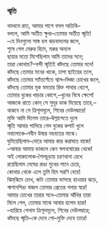 ### স্মৃতি
থমথমে রাত, আমার পাশে বসল অতিথি–  
বললে, আমি অতীত ক্ষুধা–তোমার অতীত স্মৃতি!  
–যে দিনগুলো সাঙ্গ হল ঝড়বাদলের জলে,  
শুষে গেল মেরুর হিমে, মরুর অনলে  
ছায়ার মতো মিশেছিলাম আমি তাদের সনে;  
তারা কোথায়?–বন্দী স্মৃতিই কাঁদছে তোমার মনে!  
কাঁদছে তোমার মনের খাকে, চাপা ছাইয়ের তলে,  
কাঁদছে তোমার স্যাঁতসেঁতে শ্বাস–ভিজা চোখের জলে,  
কাঁদছে তোমার মূক মমতার রিক্ত পাথার ব্যেপে,  
তোমার বুকের খাড়ার কোপে,–খুনের বিষে ক্ষেপে!  
আজকে রাতে কোন্‌ সে সুদূর ডাক দিয়েছে তারে,–  
থাকবে না সে ত্রিশূলমূলে, শিবের দেউলদ্বারে!  
মুক্তি আমি দিলেম তারে–উল্লাসেতে দুলে  
স্মৃতি আমার পালিয়ে গেল বুকের কপাট খুলে  
নবালোকে–নবীন উষার নহবতের মাঝে।  
ঘুমিয়েছিলাম–দোরে আমার কার করাঘাত বাজে!  
–আবার আমায় ডাকলে কেন স্বপনঘোরের থেকে!  
অই লোকালোক–শৈলচূড়ায় চরণখানা রেখে  
রয়েছিলাম মেঘের রাঙা মুখের পানে চেয়ে,  
কোথার থেকে এলে তুমি হিম সরণি বেয়ে!  
ঝিম্‌ঝিমে চোখ, জটা তোমার ভাসছে হাওয়ার ঝড়ে,  
শ্মশানশিঙা বাজল তোমার প্রেতের গলার স্বরে!  
আমার চোখের তারার সনে–তোমার আঁখির তারা  
মিলে গেল, তোমার মাঝে আবার হলেম হারা!  
–হারিয়ে গেলাম ত্রিশূলমূলে, শিবের দেউলদ্বারে;  
কাঁদছে স্মৃতি–কে দেবে গো–মুক্তি দেবে তারে!  